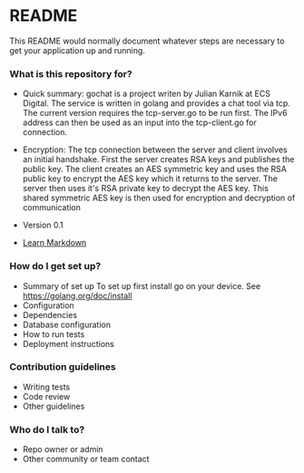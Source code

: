 # README #

This README would normally document whatever steps are necessary to get your application up and running.

### What is this repository for? ###

* Quick summary: gochat is a project writen by Julian Karnik at ECS Digital. The service is written in golang and provides a chat tool via tcp. The current version requires the tcp-server.go to be run first. The IPv6 address can then be used as an input into the tcp-client.go for connection.

* Encryption: The tcp connection between the server and client involves an initial handshake. First the server creates RSA keys and publishes the public key. The client creates an AES symmetric key and uses the RSA public key to encrypt the AES key which it returns to the server. The server then uses it's RSA private key to decrypt the AES key. This shared symmetric AES key is then used for encryption and decryption of communication

* Version 0.1
* [Learn Markdown](https://bitbucket.org/tutorials/markdowndemo)

### How do I get set up? ###

* Summary of set up
To set up first install go on your device. See https://golang.org/doc/install
* Configuration
* Dependencies
* Database configuration
* How to run tests
* Deployment instructions

### Contribution guidelines ###

* Writing tests
* Code review
* Other guidelines

### Who do I talk to? ###

* Repo owner or admin
* Other community or team contact